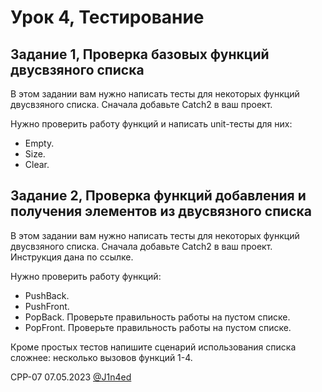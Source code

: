 # Урок 4, Тестирование
## Задание 1, Проверка базовых функций двусвзяного списка

В этом задании вам нужно написать тесты для некоторых функций двусвзяного списка. Сначала добавьте Catch2 в ваш проект.

Нужно проверить работу функций и написать unit-тесты для них:

- Empty.
- Size.
- Clear.

## Задание 2, Проверка функций добавления и получения элементов из двусвязного списка

В этом задании вам нужно написать тесты для некоторых функций двусвзяного списка. Сначала добавьте Catch2 в ваш проект. Инструкция дана по ссылке.

Нужно проверить работу функций:

- PushBack.
- PushFront.
- PopBack. Проверьте правильность работы на пустом списке.
- PopFront. Проверьте правильность работы на пустом списке.

Кроме простых тестов напишите сценарий использования списка сложнее: несколько вызовов функций 1-4.

CPP-07
07.05.2023
[@J1n4ed](https://github.com/J1n4ed)